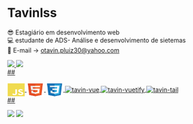 # Tavinlss
😎 Estagiário em desenvolvimento web <br>
💻 estudante de ADS- Análise e desenvolvimento de sietemas <br>
📩 E-mail -> otavin.pluiz30@yahoo.com

<div>
<a href="github.com/Tavinnlss">
  <img height="180em" src="https://github-readme-stats.vercel.app/api?username=Tavinnlss&show_icons=true&theme=dracula&inclube_all_commints=true&count_private=true"/>
  <img height="180em" src="https://github-readme-stats.vercel.app/api/top-langs/?username=Tavinnlss&layout-compac&langs_count-16&theme=dracula"/>
</div>
##
<div style="display: inline_block"><br>
  <img align="center" alt="tavin-Js" height="30" width="40" src="https://raw.githubusercontent.com/devicons/devicon/master/icons/javascript/javascript-plain.svg">
  <img align="center" alt="tavin-HTML" height="30" width="40" src="https://raw.githubusercontent.com/devicons/devicon/master/icons/html5/html5-original.svg">
  <img align="center" alt="tavin-CSS" height="30" width="40" src="https://raw.githubusercontent.com/devicons/devicon/master/icons/css3/css3-original.svg">
  <img align="center" alt="tavin-vue" height="30" width="40"  src="https://cdn.jsdelivr.net/gh/devicons/devicon@latest/icons/vuejs/vuejs-original.svg" />
  <img align="center" alt="tavin-vuetify" height="30" width="40"  src="https://cdn.jsdelivr.net/gh/devicons/devicon@latest/icons/vuetify/vuetify-original.svg" />
  <img align="center" alt="tavin-tail" height="30" width="40"  src="https://cdn.jsdelivr.net/gh/devicons/devicon@latest/icons/tailwindcss/tailwindcss-original.svg" />
</div>
##

<div> 
 
  <a href="https://instagram.com/otaviio_luiiz56" target="_blank"><img src="https://img.shields.io/badge/-Instagram-%23E4405F?style=for-the-badge&logo=instagram&logoColor=white" target="_blank"></a> 
  <a href="http://linkedin.com/in/otavio-luiz-souza-7700b9276" target="_blank"><img src="https://img.shields.io/badge/-LinkedIn-%230077B5?style=for-the-badge&logo=linkedin&logoColor=white" target="_blank"></a> 
  
</div>
